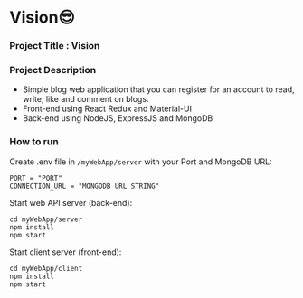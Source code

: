 # Vision😎

### Project Title : Vision
### Project Description 
- Simple blog web application that you can register for an account to read, write, like and comment on blogs.
- Front-end using React Redux and Material-UI
- Back-end using NodeJS, ExpressJS and MongoDB

### How to run
Create .env file in `/myWebApp/server` with your Port and MongoDB URL:
```
PORT = "PORT"
CONNECTION_URL = "MONGODB URL STRING"
```

Start web API server (back-end):
```
cd myWebApp/server
npm install
npm start
```

Start client server (front-end):
```
cd myWebApp/client
npm install
npm start
```

